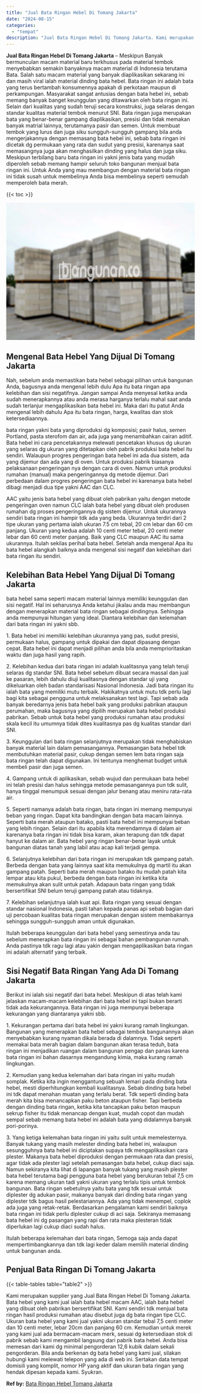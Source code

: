 ```yaml
---
title: "Jual Bata Ringan Hebel Di Tomang Jakarta"
date: "2024-08-15"
categories: 
  - "tempat"
description: "Jual Bata Ringan Hebel Di Tomang Jakarta. Kami merupakan supplier yang Jual Bata Ringan Hebel Di Tomang Jakarta. Bata hebel yang kami jual ialah bata hebel m..."
---
```


**Jual Bata Ringan Hebel Di Tomang Jakarta** – Meskipun Banyak bermunculan macam material baru terkhusus pada material tembok menyebabkan semakin banyaknya macam material di Indonesia terutama Bata. Salah satu macam material yang banyak diaplikasikan sekarang ini dan masih viral ialah material dinding bata hebel. Bata ringan ini adalah bata yang terus bertambah konsumennya apakah di perkotaan maupun di perkampungan. Masyarakat sangat antusias dengan bata hebel ini, sebab memang banyak banget keunggulan yang ditawarkan oleh bata ringan ini. Selain dari kualitas yang sudah teruji secara konstruksi, juga selaras dengan standar kualitas material tembok menurut SNI. Bata ringan juga merupakan bata yang benar-benar gampang diaplikasikan, presisi dan tidak memakan banyak matrial lainnya, terutamanya pasir dan semen. Untuk membuat tembok yang lurus dan juga siku sungguh-sungguh gampang bila anda mengerjakannya dengan memasang bata hebel ini, sebab bata ringan ini dicetak dg permukaan yang rata dan sudut yang presisi, karenanya saat memasangnya juga akan menghasilkan dinding yang halus dan juga siku. Meskipun terbilang baru bata ringan ini yakni jenis bata yang mudah diperoleh sebab memang hampir seluruh toko bangunan menjual bata ringan ini. Untuk Anda yang mau membangun dengan material bata ringan ini tidak susah untuk membelinya Anda bisa membelinya seperti semudah memperoleh bata merah.

{{< toc >}}

![Jual Bata Ringan Hebel Di Tomang Jakarta](/images/jual-hebel-murah-26.png)

## Mengenal Bata Hebel Yang Dijual Di Tomang Jakarta

Nah, sebelum anda memastikan bata hebel sebagai pilihan untuk bangunan Anda, bagusnya anda mengenal lebih dulu Apa itu bata ringan apa kelebihan dan sisi negatifnya. Jangan sampai Anda menyesal ketika anda sudah menerapkannya atau anda merasa harganya terlalu mahal saat anda sudah terlanjur mengaplikasikan bata hebel ini. Maka dari itu patut Anda mengenal lebih dahulu Apa itu bata ringan, harga, kwalitas dan stok ketersediaannya.

bata ringan yakni bata yang diproduksi dg komposisi; pasir halus, semen Portland, pasta sterofom dan air, ada juga yang menambahkan cairan aditif. Bata hebel ini cara pencetakannya melewati pencetakan khusus dg ukuran yang selaras dg ukuran yang ditetapkan oleh pabrik produksi bata hebel itu sendiri. Walaupun progres pengeringan bata hebel ini ada dua sistem, ada yang dijemur dan ada yang di oven. Untuk produksi pabrik biasanya pelaksanaan pengeringan nya dengan cara di oven. Namun untuk produksi rumahan (manual) maka pengeringannya dg metode dijemur. Dari perbedaan dalam progres pengeringan bata hebel ini karenanya bata hebel dibagi menjadi dua tipe yakni AAC dan CLC.

AAC yaitu jenis bata hebel yang dibuat oleh pabrikan yaitu dengan metode pengeringan oven namun CLC ialah bata hebel yang dibuat oleh produsen rumahan dg proses pengeringannya dg sistem dijemur. Untuk ukurannya sendiri bata ringan ini hampir tdk ada yang beda. Ukurannya terdiri dari 2 tipe ukuran yang pertama ialah ukuran 7.5 cm tebal, 20 cm lebar dan 60 cm panjang. Ukuran yang kedua adalah 10 centi meter tebal, 20 centi meter lebar dan 60 centi meter panjang. Baik yang CLC maupun AAC itu sama ukurannya. Itulah sekilas perihal bata hebel. Setelah anda mengenal Apa itu bata hebel alangkah baiknya anda mengenal sisi negatif dan kelebihan dari bata ringan itu sendiri.

## Kelebihan Bata Hebel Yang Dijual Di Tomang Jakarta

bata hebel sama seperti macam material lainnya memiliki keunggulan dan sisi negatif. Hal ini seharusnya Anda ketahui jikalau anda mau membangun dengan menerapkan material bata ringan sebagai dindingnya. Sehingga anda mempunyai hitungan yang ideal. Diantara kelebihan dan kelemahan dari bata ringan ini yakni sbb.

1\. Bata hebel ini memiliki kelebihan ukurannya yang pas, sudut presisi, permukaan halus, gampang untuk dipakai dan dapat dipasang dengan cepat. Bata hebel ini dapat menjadi pilihan anda bila anda memprioritaskan waktu dan juga hasil yang rapih.

2\. Kelebihan kedua dari bata ringan ini adalah kualitasnya yang telah teruji selaras dg standar SNI. Bata hebel sebelum dibuat secara massal dan jual ke pasaran, lebih dahulu diuji kualitasnya dengan standar uji yang dikeluarkan oleh badan standarisasi Nasional Indonesia. Jadi bata ringan itu ialah bata yang memiliki mutu terbaik. Hakikatnya untuk mutu tdk perlu lagi bagi kita sebagai pengguna untuk melaksanakan test lagi. Tapi sebab ada banyak beredarnya jenis bata hebel baik yang produksi pabrikan ataupun perumahan, maka bagusnya yang dipilih merupakan bata hebel produksi pabrikan. Sebab untuk bata hebel yang produksi rumahan atau produksi skala kecil itu umumnya tidak dites kualitasnya pas dg kualitas standar dari SNI.

3\. Keunggulan dari bata ringan selanjutnya merupakan tidak menghabiskan banyak material lain dalam pemasangannya. Pemasangan bata hebel tdk membutuhkan material pasir, cukup dengan semen lem bata ringan saja bata ringan telah dapat digunakan. Ini tentunya menghemat budget untuk membeli pasir dan juga semen.

4\. Gampang untuk di aplikasikan, sebab wujud dan permukaan bata hebel ini telah presisi dan halus sehingga metode pemasangannya pun tdk sulit, hanya tinggal menumpuk sesuai dengan jalur benang atau meniru rata-rata air.

5\. Seperti namanya adalah bata ringan, bata ringan ini memang mempunyai beban yang ringan. Dapat kita bandingkan dengan bata macam lainnya. Seperti bata merah ataupun batako, pasti bata hebel ini mempunyai beban yang lebih ringan. Selain dari itu apabila kita merendamnya di dalam air karenanya bata ringan ini tidak bisa karam, akan terapung dan tdk dapat hanyut ke dalam air. Bata hebel yang ringan benar-benar layak untuk bangunan diatas tanah yang labil atau acap kali terjadi gempa.

6\. Selanjutnya kelebihan dari bata ringan ini merupakan tdk gampang patah. Berbeda dengan bata yang lainnya saat kita memukulnya dg martil itu akan gampang patah. Seperti bata merah maupun batako itu mudah patah kita lempar atau kita pukul, berbeda dengan bata ringan ini ketika kita memukulnya akan sulit untuk patah. Adapaun bata ringan yang tidak bersertifikat SNI belum teruji gampang patah atau tidaknya.

7\. Kelebihan selanjutnya ialah kuat api. Bata ringan yang sesuai dengan standar nasional Indonesia, pasti tahan kepada panas api sebab bagian dari uji percobaan kualitas bata ringan merupakan dengan sistem membakarnya sehingga sungguh-sungguh aman untuk digunakan.

Itulah beberapa keunggulan dari bata hebel yang semestinya anda tau sebelum menerapkan bata ringan ini sebagai bahan pembangunan rumah. Anda pastinya tdk ragu lagi atau yakin dengan mengaplikasikan bata ringan ini adalah alternatif yang terbaik.

## Sisi Negatif Bata Ringan Yang Ada Di Tomang Jakarta

Berikut ini ialah sisi negatif dari bata hebel. Meskipun di atas telah kami jelaskan macam-macam kelebihan dari bata hebel ini tapi bukan berarti tidak ada kekurangannya. Bata ringan ini juga mempunyai beberapa kekurangan yang diantaranya yakni sbb.

1\. Kekurangan pertama dari bata hebel ini yakni kurang ramah lingkungan. Bangunan yang menerapkan bata hebel sebagai tembok bangunannya akan menyebabkan kurang nyaman dikala berada di dalamnya. Tidak seperti memakai bata merah bagian dalam bangunan akan terasa teduh, bata ringan ini menjadikan ruangan dalam bangunan pengap dan panas karena bata ringan ini bahan dasarnya mengandung kimia, maka kurang ramah lingkungan.

2\. Kemudian yang kedua kelemahan dari bata ringan ini yaitu mudah somplak. Ketika kita ingin menggantung sebuah lemari pada dinding bata hebel, mesti diperhitungkan kembali kualitasnya. Sebab dinding bata hebel ini tdk dapat menahan muatan yang terlalu berat. Tdk seperti dinding bata merah kita bisa menancapkan paku beton ataupun fisher. Tapi berbeda dengan dinding bata ringan, ketika kita tancapkan paku beton maupun sekrup fisher itu tidak menancap dengan kuat, mudah copot dan mudah sempal sebab memang bata hebel ini adalah bata yang didalamnya banyak pori-porinya.

3\. Yang ketiga kelemahan bata ringan ini yaitu sulit untuk memelesternya. Banyak tukang yang masih melester dinding bata hebel ini, walaupun sesungguhnya bata hebel ini diciptakan supaya tdk mengaplikasikan cara plester. Makanya bata hebel diproduksi dengan permukaan rata dan presisi, agar tidak ada plester lagi setelah pemasangan bata hebel, cukup diaci saja. Namun sekiranya kita lihat di lapangan banyak tukang yang masih plester bata hebel terutama bagi pengguna bata hebel yang berukuran tebal 7,5 cm karena memang ukuran tadi yakni ukuran yang terlalu tipis untuk tembok bangunan. Bata ringan sebetulnya yaitu bata yang tdk sesuai untuk diplester dg adukan pasir, makanya banyak dari dinding bata ringan yang diplester tdk bagus hasil pelestariannya. Ada yang tidak menempel, coplok ada juga yang retak-retak. Berdasarkan pengalaman kami sendiri baiknya bata ringan ini tidak perlu diplester cukup di aci saja. Sekiranya memasang bata hebel ini dg pasangan yang rapi dan rata maka plesteran tidak diperlukan lagi cukup diaci sudah halus.

Itulah beberapa kelemahan dari bata ringan, Semoga saja anda dapat mempertimbangkannya dan tdk lagi keder dalam memilih material dinding untuk bangunan anda.

## Penjual Bata Ringan Di Tomang Jakarta

{{< table-tables table="table2" >}}

Kami merupakan supplier yang Jual Bata Ringan Hebel Di Tomang Jakarta. Bata hebel yang kami jual ialah bata hebel macam AAC, ialah bata hebel yang dibuat oleh pabrikan bersertifikat SNI. Kami sendiri tdk menjual bata ringan hasil produksi rumahan atau disebut juga dg bata ringan tipe CLC. Ukuran bata hebel yang kami jual yakni ukuran standar tebal 7,5 centi meter dan 10 centi meter, lebar 20cm dan panjang 60 cm. Kemudian untuk merek yang kami jual ada bermacam-macam merk, sesuai dg ketersediaan stok di pabrik sebab kami mengambil langsung dari pabrik bata hebel. Anda bisa memesan dari kami dg minimal pengorderan 12,6 kubik dalam sekali pengorderan. Bila anda berkenan dg bata hebel yang kami jual, silakan hubungi kami melewati telepon yang ada di web ini. Sertakan data tempat domisili yang komplit, nomor HP yang aktif dan ukuran bata ringan yang hendak dipesan kepada kami. Syukran.

**Ref by:** [Bata Ringan Hebel Tomang Jakarta](https://id.wikipedia.org/wiki/Bata)
